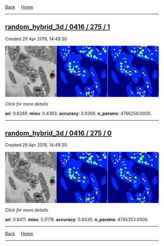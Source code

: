 
[Back](..)&nbsp;&nbsp;&nbsp;&nbsp;&nbsp;[Home](https://leapmanlab.github.io/snapshots)

---

<div class="summary"><a href="1"><h2>random_hybrid_3d / 0416 / 275 / 1</h2></a><p>Created 29 Apr 2019, 14:49:30
</p><a href="1"><img src="1/media/summary.png" align="center"></a><p>
<i>Click for more details</i>
</p></div>

**ari**: 0.8289. **miou**: 0.4363. **accuracy**: 0.9366. **n_params**: 4766256.0000. 

---

<div class="summary"><a href="0"><h2>random_hybrid_3d / 0416 / 275 / 0</h2></a><p>Created 29 Apr 2019, 14:49:30
</p><a href="0"><img src="0/media/summary.png" align="center"></a><p>
<i>Click for more details</i>
</p></div>

**ari**: 0.8411. **miou**: 0.5178. **accuracy**: 0.9430. **n_params**: 4765353.0000. 

---

[Back](..)&nbsp;&nbsp;&nbsp;&nbsp;&nbsp;[Home](https://leapmanlab.github.io/snapshots)

---